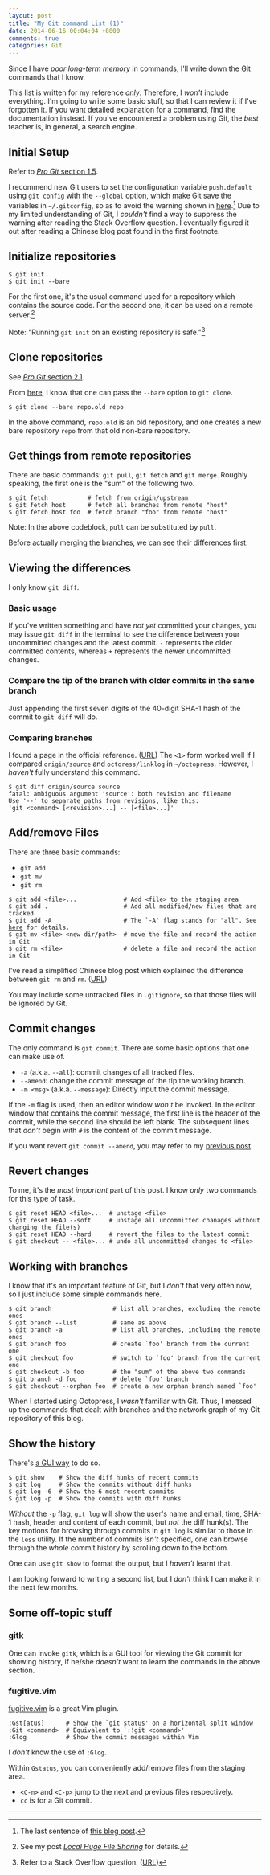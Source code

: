 ```yaml
---
layout: post
title: "My Git command List (1)"
date: 2014-06-16 00:04:04 +0800
comments: true
categories: Git
---
```


Since I have *poor long-term memory* in commands, I'll write down the
[Git] commands that I know.

This list is written for my reference *only*.  Therefore, I *won't*
include everything.  I'm going to write some basic stuff, so that I
can review it if I've forgotten it.  If you want detailed explanation
for a command, find the documentation instead.  If you've encountered
a problem using Git, the *best* teacher is, in general, a search
engine.

<!-- more -->

Initial Setup
---

Refer to [*Pro Git* section 1.5][GitBook1.5].

I recommend new Git users to set the configuration variable
`push.default` using `git config` with the `--global` option, which
make Git save the variables in `~/.gitconfig`, so as to avoid the
warning shown in [here][StackOverflow13148066].[^1]  Due to my limited
understanding of Git, I *couldn't* find a way to suppress the warning
after reading the Stack Overflow question.  I eventually figured it
out after reading a Chinese blog post found in the first footnote.

Initialize repositories
---

<pre class="cli"><code class="ubuntu_gnome_terminal">$ git init
$ git init --bare
</code></pre>

For the first one, it's the usual command used for a repository which
contains the source code.  For the second one, it can be used on a
remote server.[^2]

Note: "Running `git init` on an existing repository is safe."[^3]

Clone repositories
---

See [*Pro Git* section 2.1][GitBook2.1].

From [here][StackOverflow2816369], I know that one can pass the
`--bare` option to `git clone`.

<pre class="cli"><code class="ubuntu_gnome_terminal">$ git clone --bare repo.old repo</code></pre>

In the above command, `repo.old` is an old repository, and one creates
a new bare repository `repo` from that old non-bare repository.

Get things from remote repositories
---

There are basic commands: `git pull`, `git fetch` and `git merge`.
Roughly speaking, the first one is the "sum" of the following two.

<pre class="cli"><code class="ubuntu_gnome_terminal">$ git fetch           # fetch from origin/upstream
$ git fetch host      # fetch all branches from remote "host"
$ git fetch host foo  # fetch branch "foo" from remote "host"
</code></pre>

Note: In the above codeblock, `pull` can be substituted by `pull`.

Before actually merging the branches, we can see their differences
first.

Viewing the differences
---

I only know `git diff`.

### Basic usage

If you've written something and have *not yet* committed your changes,
you may issue `git diff` in the terminal to see the difference between
your uncommitted changes and the latest commit.  `-` represents the
older committed contents, whereas `+` represents the newer uncommitted
changes.

### Compare the tip of the branch with older commits in the same branch

Just appending the first seven digits of the 40-digit SHA-1 hash of
the commit to `git diff` will do.

### Comparing branches

I found a page in the official reference. ([URL][GitRefGitDiff])  The
`<1>` form worked well if I compared `origin/source` and
`octoress/linklog` in `~/octopress`.  However, I *haven't* fully
understand this command.

<pre class="cli"><code class="ubuntu_gnome_terminal">$ git diff origin/source source
fatal: ambiguous argument 'source': both revision and filename
Use '--' to separate paths from revisions, like this:
'git &lt;command&gt; [&lt;revision&gt;...] -- [&lt;file>...]'
</code></pre>

Add/remove Files
---

There are three basic commands:

- `git add`
- `git mv`
- `git rm`

<pre class="cli"><code class="ubuntu_gnome_terminal">$ git add &lt;file&gt;...             # Add &lt;file&gt; to the staging area
$ git add .                     # Add all modified/new files that are tracked
$ git add -A                    # The `-A' flag stands for "all". See <a title='Difference between "git add -A" and "git add ."' href="http://stackoverflow.com/a/572660">here</a> for details.
$ git mv &lt;file&gt; &lt;new dir/path&gt;  # move the file and record the action in Git
$ git rm &lt;file&gt;                 # delete a file and record the action in Git
</code></pre>

I've read a simplified Chinese blog post which explained the
difference between `git rm` and `rm`.  ([URL][(git )?rm])

You may include some untracked files in `.gitignore`, so that those
files will be ignored by Git.

Commit changes
---

The only command is `git commit`.  There are some basic options that
one can make use of.

- `-a` (a.k.a. `--all`): commit changes of all tracked files.
- `--amend`: change the commit message of the tip the working branch.
- `-m <msg>` (a.k.a. `--message`): Directly input the commit message.

If the `-m` flag is used, then an editor window *won't* be invoked.
In the editor window that contains the commit message, the first line
is the header of the commit, while the second line should be left
blank. The subsequent lines that *don't* begin with `#` is the content
of the commit message.

If you want revert `git commit --amend`, you may refer to my
[previous post][PrevPost1].

Revert changes
---

To me, it's the *most important* part of this post.  I know *only* two
commands for this type of task.

<pre class="cli"><code class="ubuntu_gnome_terminal">$ git reset HEAD &lt;file&gt;...  # unstage &lt;file&gt;
$ git reset HEAD --soft     # unstage all uncommitted chanages <span class="ubuntu_hl_code">without</span> changing the file(s)
$ git reset HEAD --hard     # revert the files to the latest commit
$ git checkout -- &lt;file&gt;... # undo all uncommitted changes to &lt;file&gt;
</code></pre>

Working with branches
---

I know that it's an important feature of Git, but I *don't* that very
often now, so I just include some simple commands here.

<pre class="cli"><code class="ubuntu_gnome_terminal">$ git branch                 # list all branches, <span class="ubuntu_hl_code">excluding</span> the remote ones
$ git branch --list          # same as above
$ git branch -a              # list all branches, <span class="ubuntu_hl_code">including</span> the remote ones
$ git branch foo             # create `foo' branch from the current one
$ git checkout foo           # switch to `foo' branch from the current one
$ git checkout -b foo        # the "sum" of the above two commands
$ git branch -d foo          # delete `foo' branch
$ git checkout --orphan foo  # create a new orphan branch named `foo'
</code></pre>

When I started using Octopress, I *wasn't* familiar with Git.  Thus,
I messed up the commands that dealt with branches and the network
graph of my Git repository of this blog.

Show the history
---

There's [a GUI way](#gitk) to do so.

<pre class="cli"><code class="ubuntu_gnome_terminal">$ git show    # Show the diff hunks of recent commits
$ git log     # Show the commits without diff hunks
$ git log -6  # Show the 6 most recent commits
$ git log -p  # Show the commits with diff hunks
</code></pre>

*Without* the `-p` flag, `git log` will show the user's name and
email, time, SHA-1 hash, header and content of each commit, but *not*
the diff hunk(s).  The key motions for browsing through commits in
`git log` is similar to those in the `less` utility.  If the number of
commits *isn't* specified, one can browse through the *whole* commit
history by scrolling down to the bottom.

One can use `git show` to format the output, but I *haven't* learnt
that.

I am looking forward to writing a second list, but I *don't* think I
can make it in the next few months.

Some off-topic stuff
---

### gitk

One can invoke `gitk`, which is a GUI tool for viewing the Git commit
for showing history, if he/she *doesn't* want to learn the commands in
the above section.

### fugitive.vim

[fugitive.vim] is a great Vim plugin.

    :Gst[atus]      # Show the `git status' on a horizontal split window
    :Git <command>  # Equivalent to `:!git <command>'
    :Glog           # Show the commit messages within Vim

I *don't* know the use of `:Glog`.

Within `Gstatus`, you can conveniently add/remove files from the
staging area.

- `<C-n>` and `<C-p>` jump to the next and previous files
    respectively.
- `cc` is for a Git commit.

---

[^1]: The last sentence of [this blog post][ChinPost].
[^2]: See my post [*Local Huge File Sharing*][PrevPost2] for details.
[^3]: Refer to a Stack Overflow question.  ([URL][StackOverflow5149861])

[Git]: http://git-scm.com/
[GitBook1.5]: http://git-scm.com/book/en/Getting-Started-First-Time-Git-Setup "Getting Started - First-Time Git Setup"
[StackOverflow13148066]: http://stackoverflow.com/questions/13148066/ "Warning: push.default is unset; its implicit value is changing in Git 2.0"
[ChinPost]: http://www.zhetenga.com/view/git%20push警告：warning:%20push.default%20is%20unset-c0e395114.html "git push警告：warning: push.default is unset"
[PrevPost2]: /blog/2014/06/14/local-huge-file-sharing/
[StackOverflow5149861]: http://stackoverflow.com/a/5149861 "Does running git init twice initialize a repository or reinitialize an existing repo?"
[GitBook2.1]: http://git-scm.com/book/en/Git-Basics-Getting-a-Git-Repository#Cloning-an-Existing-Repository "Cloning an Existing Repository"
[StackOverflow2816369]: http://stackoverflow.com/a/14879452 "Git push error '[remote rejected] master -> master (branch is currently checked out)'"
[GitRefGitDiff]: http://git-scm.com/docs/git-diff#_examples "git-diff(1) Manual Page"
[(git )?rm]: http://yang3wei.github.io/blog/2013/02/03/git-rm-he-rm-de-qu-bie/ '"git rm" 和 "rm" 的区别'
[PrevPost1]: /blog/2014/06/15/undo-an-amendment-to-a-git-commit/ "Undo an Amendment to a Git Commit"
[fugitive.vim]: https://github.com/tpope/vim-fugitive
